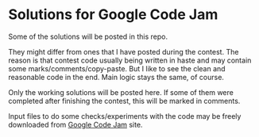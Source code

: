 Solutions for Google Code Jam
=============================

Some of the solutions will be posted in this repo.

They might differ from ones that I have posted during the contest.
The reason is that contest code usually being written in haste and may contain some marks/comments/copy-paste.
But I like to see the clean and reasonable code in the end.
Main logic stays the same, of course.

Only the working solutions will be posted here.
If some of them were completed after finishing the contest, this will be marked in comments.

Input files to do some checks/experiments with the code may be freely downloaded from [Google Code Jam](http://code.google.com/codejam>) site.

